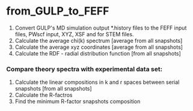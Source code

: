 # from_GULP_to_FEFF
1. Convert GULP's MD simulation output *.history files to the FEFF input files, PWscf input, XYZ, XSF and for STEM files.
2. Calculate the average chi(k) spectrum [average from all snapshots]
3. Calculate the average xyz coordinates [average from all snapshots]
4. Calculate the RDF - radial distribution function [from all snapshots]
### Compare theory spectra with experimental data set:
1. Calculate the linear compositions in k and r spaces between serial snapshots [from all snapshots]
2. Calculate the R-factros
3. Find the minimum R-factor snapshots composition


